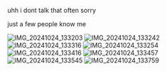 
uhh i dont talk that often sorry

just a few people know me

![IMG_20241024_133203](https://github.com/user-attachments/assets/f6ca2644-8930-484e-94cc-7c6153e0c4e1)
![IMG_20241024_133242](https://github.com/user-attachments/assets/f5894e10-a2c9-4396-8bd0-2719aef6b9d0)
![IMG_20241024_133316](https://github.com/user-attachments/assets/12281c78-63af-434e-a06d-a819986bd6a2)
![IMG_20241024_133254](https://github.com/user-attachments/assets/b4586550-f4e0-46fd-a22b-9f1d68f2fc08)
![IMG_20241024_133416](https://github.com/user-attachments/assets/d47070c1-80a9-46ca-8d5c-4af764b288dc)
![IMG_20241024_133457](https://github.com/user-attachments/assets/e69bd960-5552-4af0-9d2c-7d371aa6d0c4)
![IMG_20241024_133545](https://github.com/user-attachments/assets/d55f07fe-e35d-4275-a698-a30ed93a4fe6)
![IMG_20241024_133759](https://github.com/user-attachments/assets/735ad7f4-78aa-4e1c-83f6-39811722ac9b)
